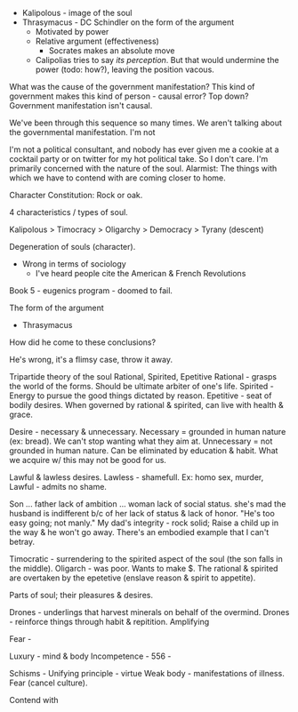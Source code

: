 - Kalipolous - image of the soul
- Thrasymacus - DC Schindler on the form of the argument
	- Motivated by power
	- Relative argument (effectiveness)
		- Socrates makes an absolute move
	- Calipolias tries to say *its perception*. But that would undermine the power (todo: how?), leaving the position vacous.


What was the cause of the government manifestation?
This kind of government makes this kind of person - causal error? Top down?
Government manifestation isn't causal.

We've been through this sequence so many times. We aren't talking about the governmental manifestation.
I'm not 

I'm not a political consultant, and nobody has ever given me a cookie at a cocktail party or on twitter for my hot political take. So I don't care.
I'm primarily concerned with the nature of the soul.
	Alarmist: The things with which we have to contend with are coming closer to home.


Character
Constitution: Rock or oak.


4 characteristics / types of soul.

Kalipolous > Timocracy > Oligarchy > Democracy > Tyrany
(descent)

Degeneration of souls (character).

- Wrong in terms of sociology
	- I've heard people cite the American & French Revolutions

Book 5 - eugenics program - doomed to fail.


The form of the argument
- Thrasymacus

How did he come to these conclusions?

He's wrong, it's a flimsy case, throw it away.

Tripartide theory of the soul
Rational, Spirited, Epetitive
Rational - grasps the world of the forms. Should be ultimate arbiter of one's life.
Spirited - Energy to pursue the good things dictated by reason.
Epetitive - seat of bodily desires. When governed by rational & spirited, can live with health & grace.

Desire - necessary & unnecessary. Necessary = grounded in human nature (ex: bread). We can't stop wanting what they aim at.
Unnecessary = not grounded in human nature. Can be eliminated by education & habit. What we acquire w/ this may not be good for us.

Lawful & lawless desires.
Lawless - shamefull. Ex: homo sex, murder,
Lawful - admits no shame.

Son ... father lack of ambition ... woman lack of social status. she's mad the husband is indifferent b/c of her lack of status & lack of honor. "He's too easy going; not manly."
My dad's integrity - rock solid;
	Raise a child up in the way & he won't go away.
		There's an embodied example that I can't betray.

Timocratic - surrendering to the spirited aspect of the soul (the son falls in the middle).
Oligarch - was poor. Wants to make $.
	The rational & spirited are overtaken by the epetetive (enslave reason & spirit to appetite).


Parts of soul; their pleasures & desires.



Drones - underlings that harvest minerals on behalf of the overmind.
Drones - reinforce things through habit & repitition.
Amplifying 


Fear - 

Luxury - mind & body
Incompetence - 
556 - 

Schisms - 
Unifying principle - virtue
Weak body - manifestations of illness.
Fear (cancel culture).

Contend with